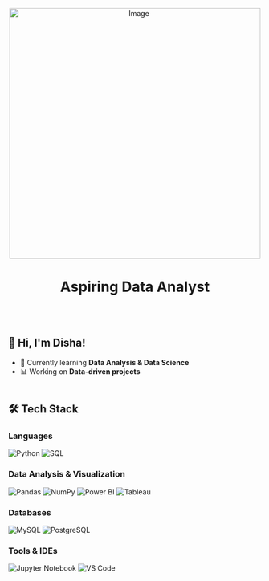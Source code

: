 
<p align="center">
    <img src="https://github.com/user-attachments/assets/97f0b6cd-d1ae-421d-b10f-0a4dc12f972d" alt="Image" width="500"/>
</p>
<div align="center">
  <h1 style="border-bottom: none;">Aspiring Data Analyst</h1>
</div><br><br>


## 👋 Hi, I'm Disha!  
- 🌱 Currently learning **Data Analysis & Data Science**  
- 📊 Working on **Data-driven projects** <br><br>

## 🛠 Tech Stack  
### Languages  
![Python](https://img.shields.io/badge/Python-3776AB?style=for-the-badge&logo=python&logoColor=white)  ![SQL](https://img.shields.io/badge/SQL-4479A1?style=for-the-badge&logo=mysql&logoColor=white)  

### Data Analysis & Visualization  
![Pandas](https://img.shields.io/badge/Pandas-150458?style=for-the-badge&logo=pandas&logoColor=white)  ![NumPy](https://img.shields.io/badge/NumPy-013243?style=for-the-badge&logo=numpy&logoColor=white)  ![Power BI](https://img.shields.io/badge/Power%20BI-F2C811?style=for-the-badge&logo=powerbi&logoColor=black)  ![Tableau](https://img.shields.io/badge/Tableau-E97627?style=for-the-badge&logo=tableau&logoColor=white)  

### Databases  
![MySQL](https://img.shields.io/badge/MySQL-4479A1?style=for-the-badge&logo=mysql&logoColor=white)  ![PostgreSQL](https://img.shields.io/badge/PostgreSQL-316192?style=for-the-badge&logo=postgresql&logoColor=white)  

### Tools & IDEs  
![Jupyter Notebook](https://img.shields.io/badge/Jupyter-F37626?style=for-the-badge&logo=jupyter&logoColor=white)  ![VS Code](https://img.shields.io/badge/VS%20Code-007ACC?style=for-the-badge&logo=visualstudiocode&logoColor=white) <br>



